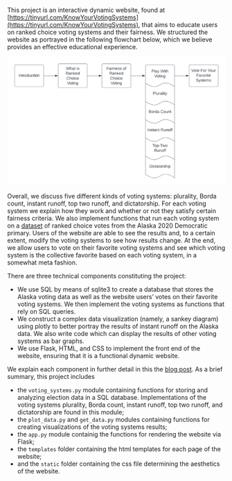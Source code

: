 This project is an interactive dynamic website, found at [https://tinyurl.com/KnowYourVotingSystems](https://tinyurl.com/KnowYourVotingSystems), that aims to educate users on ranked choice voting systems and their fairness. We structured the website as portrayed in the following flowchart below, which we believe provides an effective educational experience.

![](flowchart.png)

Overall, we discuss five different kinds of voting systems: plurality, Borda count, instant runoff, top two runoff, and dictatorship. For each voting system we explain how they work and whether or not they satisfy certain fairness criteria. We also implement functions that run each voting system on a [dataset](https://dataverse.harvard.edu/file.xhtml?fileId=6377197&version=5.0) of ranked choice votes from the Alaska 2020 Democratic primary. Users of the website are able to see the results and, to a certain extent, modify the voting systems to see how results change. At the end, we allow users to vote on their favorite voting systems and see which voting system is the collective favorite based on each voting system, in a somewhat meta fashion.

There are three technical components constituting the project:
- We use SQL by means of sqlite3 to create a database that stores the Alaska voting data as well as the website users’ votes on their favorite voting systems. We then implement the voting systems as functions that rely on SQL queries.
- We construct a complex data visualization (namely, a sankey diagram) using plotly to better portray the results of instant runoff on the Alaska data. We also write code which can display the results of other voting systems as bar graphs.
- We use Flask, HTML, and CSS to implement the front end of the website, ensuring that it is a functional dynamic website.

We explain each component in further detail in this the [blog post](LINK). As a brief summary, this project includes
- the `voting_systems.py` module containing functions for storing and analyzing election data in a SQL database. Implementations of the voting systems plurality, Borda count, instant runoff, top two runoff, and dictatorship are found in this module;
- the `plot_data.py` and `get_data.py` modules containing functions for creating visualizations of the voting systems results;
- the `app.py` module containig the functions for rendering the website via Flask;
- the `templates` folder containing the html templates for each page of the website;
- and the `static` folder containing the css file determining the aesthetics of the website.